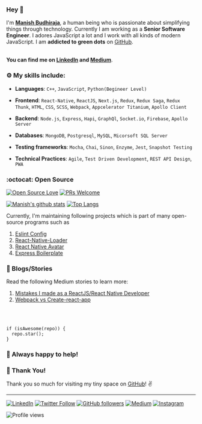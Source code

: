 ### Hey :wave:

I'm **[Manish Budhiraja](https://www.linkedin.com/in/imbudhiraja/)**, a human being who is passionate about simplifying things through technology.
Currently I am working as a **Senior Software Engineer**. I adores JavaScript a lot and I work with all kinds of modern JavaScript. I am **addicted to green dots** on [GitHub](https://github.com/imbudhiraja?tab=repositories).

<br /> **You can find me on [LinkedIn](https://www.linkedin.com/in/imbudhiraja/) and [Medium](https://medium.com/@imbudhiraja)**.


### :gear: My skills include:

- **Languages**: `C++`, `JavaScript`, `Python(Begineer Level)`

- **Frontend**: `React-Native`, `ReactJS`, `Next.js`, `Redux`, `Redux Saga`, `Redux Thunk`, `HTML`, `CSS`, `SCSS`, `Webpack`, `Appcelerator Titanium`, `Apollo Client`

- **Backend**: `Node.js`, `Express`, `Hapi`, `GraphQl`, `Socket.io`, `Firebase`, `Apollo Server`

- **Databases**: `MongoDB`, `Postgresql`, `MySQL`, `Micorsoft SQL Server`

- **Testing frameworks**: `Mocha`, `Chai`, `Sinon`, `Enzyme`, `Jest`, `Snapshot Testing`

- **Technical Practices**: `Agile`, `Test Driven Development`, `REST API Design`, `PWA`


### :octocat: Open Source

[![Open Source Love](https://badges.frapsoft.com/os/v2/open-source.svg?v=103)](https://github.com/imbudhiraja) [![PRs Welcome](https://img.shields.io/badge/PRs-welcome-brightgreen.svg?style=flat&logo=github)](https://github.com/imbudhiraja/express-boilerplate)

[![Manish's github stats](https://github-readme-stats.vercel.app/api?username=imbudhiraja&show_icons=true)](https://github.com/imbudhiraja/)
[![Top Langs](https://github-readme-stats.vercel.app/api/top-langs/?username=imbudhiraja&layout=compact)](https://github.com/imbudhiraja)

Currently, I'm maintaining following projects which is part of many open-source programs such as

1. [Eslint Config](https://github.com/imbudhiraja/eslint-config-imbudhiraja)
2. [React-Native-Loader](https://github.com/imbudhiraja/react-native-lottie-loader)
3. [React Native Avatar](https://github.com/imbudhiraja/rn-avatar)
4. [Express Boilerplate](https://github.com/imbudhiraja/express-boilerplate)


### :book: Blogs/Stories

Read the following Medium stories to learn more:
1. [Mistakes I made as a ReactJS/React Native Developer](https://medium.com/@imbudhiraja/mistakes-i-made-as-a-reactjs-react-native-developer-af2e8e07d4d)
2. [Webpack vs Create-react-app](https://medium.com/@imbudhiraja/webpack-vs-create-react-app-cb72c47f8100)

<br />
<br />

```
if (isAwesome(repo)) {
  repo.star();
}
```

### :handshake: Always happy to help!
### :hugs: Thank You!
Thank you so much for visiting my tiny space on [GitHub](https://github.com/imbudhiraja/imbudhiraja)! :v:

----

[![LinkedIn](https://img.shields.io/static/v1.svg?label=LinkedIn&message=@imbudhiraja&logo=linkedin&style=flat&color=blue)](https://www.linkedin.com/in/imbudhiraja/) [![Twitter Follow](https://img.shields.io/twitter/follow/imbudhiraja?style=social)](https://twitter.com/imbudhiraja) [![GitHub followers](https://img.shields.io/github/followers/imbudhiraja.svg?label=Follow%20@imbudhiraja&style=social)](https://github.com/imbudhiraja/) [![Medium](https://img.shields.io/static/v1.svg?label=Medium&message=@imbudhiraja&logo=medium&style=flat&color=blue)](https://medium.com/@imbudhiraja) [![Instagram](https://img.shields.io/static/v1.svg?label=Instagram&message=iammanishbudhiraja&logo=instagram)](https://instagram.com/iammanishbudhiraja)


![Profile views](https://gpvc.arturio.dev/imbudhiraja)  
